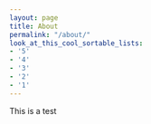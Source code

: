```yaml
---
layout: page
title: About
permalink: "/about/"
look_at_this_cool_sortable_lists:
- '5'
- '4'
- '3'
- '2'
- '1'
---
```

This is a test